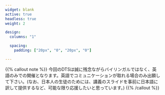 ```yaml
---
widget: blank
active: true
headless: true
weight: 2

design:
  columns: "1"

  spacing:
    padding: ["20px", "0", "20px", "0"]

---
```


{{% callout note %}}
今回のDTSは誠に残念ながらバイリンガルではなく、英語のみでの開催となります。英語でコミュニケーションが取れる場合のみ出願して下さい。(なお、日本人の生徒のためには、講義のスライドを事前に日本語に訳して提供するなど、可能な限り応援したいと思っています。)
{{% /callout %}}
